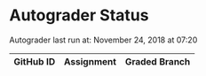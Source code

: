 # Autograder Status
Autograder last run at: November 24, 2018 at 07:20

| GitHub ID | Assignment | Graded Branch |
|-----------|------------|---------------|
